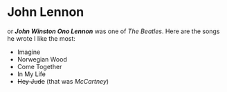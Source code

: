 # John Lennon
or ***John Winston Ono Lennon*** was one of *The Beatles*.
Here are the songs he wrote I like the most:
* Imagine
* Norwegian Wood
* Come Together
* In My Life
* ~~Hey Jude~~ (that was *McCartney*)
